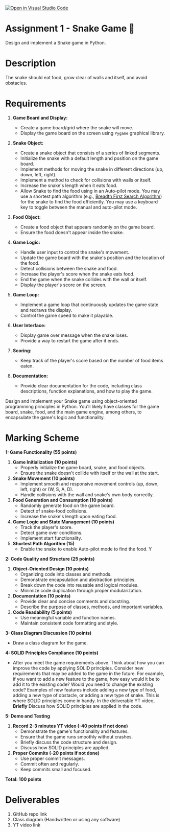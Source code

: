[![Open in Visual Studio Code](https://classroom.github.com/assets/open-in-vscode-718a45dd9cf7e7f842a935f5ebbe5719a5e09af4491e668f4dbf3b35d5cca122.svg)](https://classroom.github.com/online_ide?assignment_repo_id=13619870&assignment_repo_type=AssignmentRepo)
# Assignment 1 - Snake Game 🐍
Design and implement a Snake game in Python.


# Description
The snake should eat food, grow clear of walls and itself, and avoid obstacles. 


# Requirements
1. **Game Board and Display:**
   - Create a game board/grid where the snake will move.
   - Display the game board on the screen using `Pygame` graphical library.

1. **Snake Object:**
   - Create a snake object that consists of a series of linked segments.
   - Initialize the snake with a default length and position on the game board.
   - Implement methods for moving the snake in different directions (up, down, left, right).
   - Implement a method to check for collisions with walls or itself.
   - Increase the snake's length when it eats food.
   - Allow Snake to find the food using in an Auto-pilot mode. You may use a shortest path algorithm (e.g., [Breadth First Search Algorithm](https://www.youtube.com/watch?v=oDqjPvD54Ss&t=0s)) for the snake to find the food efficiently. You may use a keyboard key to toggle between the manual and auto-pilot mode.

1. **Food Object:**
   - Create a food object that appears randomly on the game board.
   - Ensure the food doesn't appear inside the snake.

1. **Game Logic:**
   - Handle user input to control the snake's movement.
   - Update the game board with the snake's position and the location of the food.
   - Detect collisions between the snake and food.
   - Increase the player's score when the snake eats food.
   - End the game when the snake collides with the wall or itself.
   - Display the player's score on the screen.

1. **Game Loop:**
   - Implement a game loop that continuously updates the game state and redraws the display.
   - Control the game speed to make it playable.

1. **User Interface:**
   - Display game over message when the snake loses.
   - Provide a way to restart the game after it ends.

1. **Scoring:**
   - Keep track of the player's score based on the number of food items eaten.

1. **Documentation:**
    - Provide clear documentation for the code, including class descriptions, function explanations, and how to play the game.


Design and implement your Snake game using object-oriented programming principles in Python. You'll likely have classes for the game board, snake, food, and the main game engine, among others, to encapsulate the game's logic and functionality.


# Marking Scheme
**1: Game Functionality (55 points)**

1. **Game Initialization (10 points)**
   - Properly initialize the game board, snake, and food objects.
   - Ensure the snake doesn't collide with itself or the wall at the start.
1. **Snake Movement (10 points)**
   - Implement smooth and responsive movement controls (up, down, left, right) or (W, S, A, D).
   - Handle collisions with the wall and snake's own body correctly.
1. **Food Generation and Consumption (10 points)**
   - Randomly generate food on the game board.
   - Detect of snake-food collisions.
   - Increase the snake's length upon eating food.
1. **Game Logic and State Management (10 points)**
   - Track the player's score.
   - Detect game over conditions.
   - Implement start functionality.
1. **Shortest Path Algorithm (15)**
   - Enable the snake to enable Auto-pilot mode to find the food. Y

**2: Code Quality and Structure (25 points)**

1. **Object-Oriented Design (10 points)**
   - Organizing code into classes and methods.
   - Demonstrate encapsulation and abstraction principles.
   - Break down the code into reusable and logical modules.
   - Minimize code duplication through proper modularization.
1. **Documentation (10 points)**
   - Provide clear and concise comments and docstring.
   - Describe the purpose of classes, methods, and important variables.
1. **Code Readability (5 points)**
   - Use meaningful variable and function names.
   - Maintain consistent code formatting and style.

**3: Class Diagram Discussion (10 points)** 
   - Draw a class diagram for the game. 

**4: SOLID Principles Compliance (10 points)**   
   -  After you meet the game requirements above. Think about how you can improve the code by applying SOLID principles. Consider new requirements that may be added to the game in the future.
   For example, if you want to add a new feature to the game, how easy would it be to add it to the existing code? Would you need to change the existing code? Examples of new features include adding a new type of food, adding a new type of obstacle, or adding a new type of snake. This is where SOLID principles come in handy.
   In the deliverable YT video, **Briefly** Discuss how SOLID principles are applied in the code. 



**5: Demo and Testing**
1. **Record 2-3 minutes YT video (-40 points if not done)**
    - Demonstrate the game's functionality and features.
    - Ensure that the game runs smoothly without crashes.
    - Briefly discuss the code structure and design.
    - Discuss how SOLID principles are applied.
2. **Proper Commits (-20 points if not done)**
   - Use proper commit messages.
   - Commit often and regularly.
   - Keep commits small and focused.

**Total: 100 points**

# Deliverables
1. GitHub repo link
1. Class diagram (Handwritten or using any software)
1. YT video link

